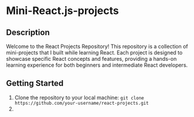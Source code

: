 # Mini-React.js-projects
## Description
Welcome to the React Projects Repository! 
This repository is a collection of mini-projects that I built while learning React. 
Each project is designed to showcase specific React concepts and features, providing a hands-on learning experience for both beginners and intermediate React developers.

## Getting Started
1. Clone the repository to your local machine:
  `git clone https://github.com/your-username/react-projects.git`
2. 
